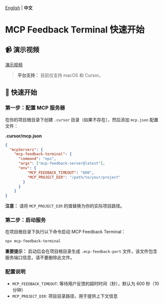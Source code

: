 [English](./README.md) | **中文**

# MCP Feedback Terminal 快速开始

## 📹 演示视频

[演示视频](./demo.gif)

> **平台支持：** 目前仅支持 macOS 和 Cursor。

## 🚀 快速开始

### 第一步：配置 MCP 服务器

在你的项目根目录下创建 `.cursor` 目录（如果不存在），然后添加 `mcp.json` 配置文件：

**.cursor/mcp.json**
```json
{
  "mcpServers": {
    "mcp-feedback-terminal": {
      "command": "npx",
      "args": ["mcp-feedback-server@latest"],
      "env": {
          "MCP_FEEDBACK_TIMEOUT": "600",
          "MCP_PROJECT_DIR": "/path/to/your/project"
        }
      }
    }
}
```

**注意：** 请将 `MCP_PROJECT_DIR` 的值替换为你的实际项目路径。

### 第二步：启动服务

在项目根目录下执行以下命令启动 MCP Feedback Terminal：

```bash
npx mcp-feedback-terminal
```

**重要提示：** 启动后会在项目根目录生成 `.mcp-feedback-port` 文件，该文件包含服务端口信息，请不要删除此文件。

### 配置说明

- `MCP_FEEDBACK_TIMEOUT`: 等待用户反馈的超时时间（秒），默认为 600 秒（10分钟）
- `MCP_PROJECT_DIR`: 项目目录路径，用于提供上下文信息
